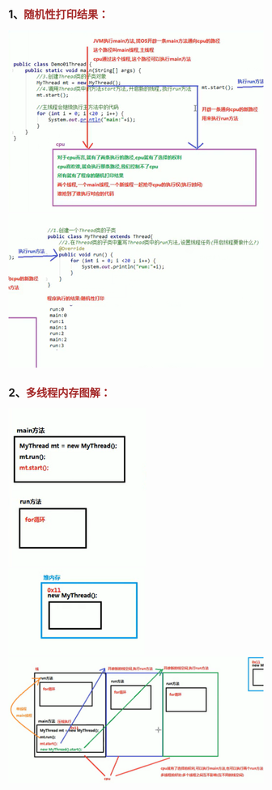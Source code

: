 ## 1、<span style="color:brown">随机性打印结果：</span>

<img src="https://raw.githubusercontent.com/root-bine/image/main/Typora-image/%E9%9A%8F%E6%9C%BA%E6%80%A7%E6%89%93%E5%8D%B0.png" style="zoom:67%;" />

<img src="https://raw.githubusercontent.com/root-bine/image/main/Typora-image/%E9%9A%8F%E6%9C%BA%E6%80%A7%E6%89%93%E5%8D%B01.png" alt="多线程原理2" style="zoom:67%;" />

## 2、<span style="color:brown">多线程内存图解：</span>

<img src="https://raw.githubusercontent.com/root-bine/image/main/Typora-image/%E5%A4%9A%E7%BA%BF%E7%A8%8B%E5%86%85%E5%AD%98%E5%88%86%E5%B8%83.png" style="zoom:67%;" />

<img src="https://raw.githubusercontent.com/root-bine/image/main/Typora-image/%E5%86%85%E5%AD%98%E5%88%86%E6%9E%901.png" alt="内存分析2" style="zoom:67%;" />

<img src="https://raw.githubusercontent.com/root-bine/image/main/Typora-image/%E5%86%85%E5%AD%98%E5%88%86%E6%9E%902.png" alt="内存分析3" style="zoom:67%;" />